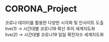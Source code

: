 # CORONA_Project
코로나 데이터를 활용한 다양한 시각화 및 인사이트 도출<br>
live(1) -> 시간대별 코로나19 확산 추이 세계지도화<br>
live(2) -> 시간대별 코로나19 일일 확진자수 세계지도화
